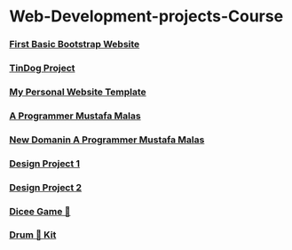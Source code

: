 # Web-Development-projects-Course

<h3><a href="https://mrgitharist.github.io/Web-Development-projects-Course/HTML_CSS/11_2_Bootstrap_Components/index.html">First Basic Bootstrap Website</a></h3>

<h3><a href="https://mrgitharist.github.io/Web-Development-projects-Course/HTML_CSS/11_3_TinDog_Project/">TinDog Project</a></h3>

<h3><a href="https://mrgitharist.github.io/Web-Development-projects-Course/HTML_CSS/11_4_My_Personal_WebSite/">My Personal Website Template</a></h3>

<h3><a href="https://mrgitharist.github.io/Web-Development-projects-Course/HTML_CSS/12_NewWebSite/index.html">A Programmer Mustafa Malas</a></h3>

<h3><a href="http://mustafamalas.great-site.net/">New Domanin A Programmer Mustafa Malas</a></h3>

<h3><a href="https://mrgitharist.github.io/Web-Development-projects-Course/Html_Css_Challenges/Web_Design/index.html">Design Project 1</a></h3>

<h3><a href="https://mrgitharist.github.io/Web-Development-projects-Course/Html_Css_Challenges/Ranza_Galerisi/index.html">Design Project 2</a></h3>

<h3><a href="https://mrgitharist.github.io/Web-Development-projects-Course/Javascript_lessons/AfterHtml/Dicee Challenge - Starting Files/dicee.html">Dicee Game 🎲</a></h3>

<h3><a href="https://mrgitharist.github.io/Web-Development-projects-Course/Javascript_lessons/AfterHtml/Drum%20Kit%20Starting%20Files/index.html">Drum 🥁 Kit</a></h3>

